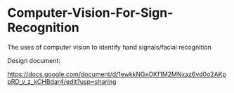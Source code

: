 # Computer-Vision-For-Sign-Recognition
The uses of computer vision to identify hand signals/facial recognition 

Design document: 

https://docs.google.com/document/d/1ewkkNGxOKf1M2MNxaz6vd0o2AKppRD_v_z_kCHBdar4/edit?usp=sharing


